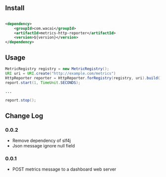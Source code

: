 ## Install

```xml

<dependency>
    <groupId>com.wacai</groupId>
    <artifactId>metrics-http-reporter</artifactId>
    <version>${version}</version>
</dependency>

```


## Usage

```java
MetricRegistry registry = new MetricRegistry(); 
URI uri = URI.create("http://example.com/metrics")
HttpReporter reporter = HttpReporter.forRegistry(registry, uri).build();
report.start(1, TimeUnit.SECONDS);

...

report.stop();
```

## Change Log

### 0.0.2

* Remove dependency of slf4j
* Json message ignore null field

### 0.0.1

* POST metrics message to a dashboard web server